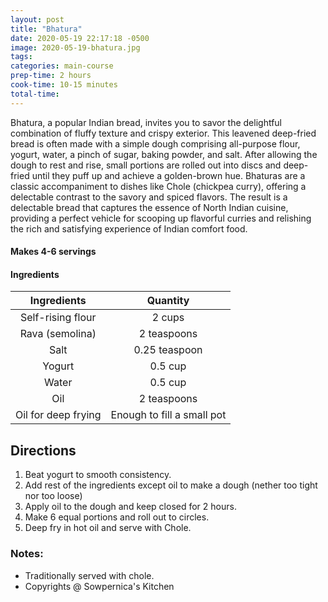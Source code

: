 ```yaml
---
layout: post
title: "Bhatura"
date: 2020-05-19 22:17:18 -0500
image: 2020-05-19-bhatura.jpg
tags:
categories: main-course
prep-time: 2 hours
cook-time: 10-15 minutes
total-time:
---
```


Bhatura, a popular Indian bread, invites you to savor the delightful combination of fluffy texture and crispy exterior. This leavened deep-fried bread is often made with a simple dough comprising all-purpose flour, yogurt, water, a pinch of sugar, baking powder, and salt. After allowing the dough to rest and rise, small portions are rolled out into discs and deep-fried until they puff up and achieve a golden-brown hue. Bhaturas are a classic accompaniment to dishes like Chole (chickpea curry), offering a delectable contrast to the savory and spiced flavors. The result is a delectable bread that captures the essence of North Indian cuisine, providing a perfect vehicle for scooping up flavorful curries and relishing the rich and satisfying experience of Indian comfort food.

#### Makes 4-6 servings

#### Ingredients

|     Ingredients     |          Quantity          |
|:-------------------:|:--------------------------:|
|  Self-rising flour  |           2 cups           |
|   Rava (semolina)   |         2 teaspoons        |
|         Salt        |        0.25 teaspoon       |
|        Yogurt       |           0.5 cup          |
|        Water        |           0.5 cup          |
|         Oil         |         2 teaspoons        |
| Oil for deep frying | Enough to fill a small pot |

## Directions

1.	Beat yogurt to smooth consistency.
2.	Add rest of the ingredients except oil to make a dough (nether too tight nor too loose)
3.	Apply oil to the dough and keep closed for 2 hours.
4.	Make 6 equal portions and roll out to circles.
5.	Deep fry in hot oil and serve with Chole.

### Notes:

* Traditionally served with chole.
* Copyrights @ Sowpernica's Kitchen
